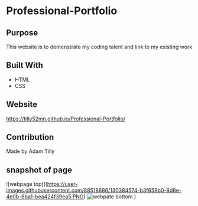 # Professional-Portfolio

## Purpose
This website is to demenstrate my coding talent and link to my existing work

## Built With
* HTML
* CSS

## Website
https://tilly52mn.github.io/Professional-Portfolio/

## Contribution
Made by Adam Tilly

## snapshot of page
![webpage top]((https://user-images.githubusercontent.com/88518686/130384574-b3f659b0-8d8e-4e0b-8ba1-bea424f39ea5.PNG)
![webpate bottom](https://user-images.githubusercontent.com/88518686/130384587-7a7ab928-6055-4edd-a399-21414c92035c.PNG)
)
